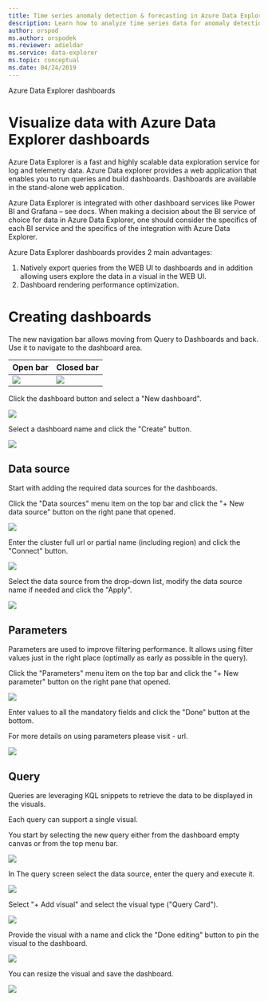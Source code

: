 ```yaml
---
title: Time series anomaly detection & forecasting in Azure Data Explorer
description: Learn how to analyze time series data for anomaly detection and forecasting using Azure Data Explorer.
author: orspod
ms.author: orspodek
ms.reviewer: adieldar
ms.service: data-explorer
ms.topic: conceptual
ms.date: 04/24/2019
---
```


Azure Data Explorer dashboards

# Visualize data with Azure Data Explorer dashboards

Azure Data Explorer is a fast and highly scalable data exploration service for log and telemetry data. Azure Data explorer provides a web application that enables you to run queries and build dashboards. Dashboards are available in the stand-alone web application.

Azure Data Explorer is integrated with other dashboard services like Power BI and Grafana – see docs. When making a decision about the BI service of choice for data in Azure Data Explorer, one should consider the specifics of each BI service and the specifics of the integration with Azure Data Explorer.

Azure Data Explorer dashboards provides 2 main advantages:

1. Natively export queries from the WEB UI to dashboards and in addition allowing users explore the data in a visual in the WEB UI.
2. Dashboard rendering performance optimization.

# Creating dashboards

The new navigation bar allows moving from Query to Dashboards and back. Use it to navigate to the dashboard area.

| Open bar | Closed bar |
| --- | --- |
| ![](RackMultipart20200507-4-jfp3et_html_3c046bd329a5b651.png) | ![](RackMultipart20200507-4-jfp3et_html_9e33869c11361df9.png) |

Click the dashboard button and select a &quot;New dashboard&quot;.

![](RackMultipart20200507-4-jfp3et_html_6e05a12abf2f7338.gif)

Select a dashboard name and click the &quot;Create&quot; button.

![](RackMultipart20200507-4-jfp3et_html_9ebfdd7316cfb79.png)

## Data source

Start with adding the required data sources for the dashboards.

Click the &quot;Data sources&quot; menu item on the top bar and click the &quot;+ New data source&quot; button on the right pane that opened.

![](RackMultipart20200507-4-jfp3et_html_98d1c80139664e3b.gif)

Enter the cluster full url or partial name (including region) and click the &quot;Connect&quot; button.

![](RackMultipart20200507-4-jfp3et_html_6dabc8441da1bae3.gif)

Select the data source from the drop-down list, modify the data source name if needed and click the &quot;Apply&quot;.

![](RackMultipart20200507-4-jfp3et_html_6e1d36a48369604f.gif)

## Parameters

Parameters are used to improve filtering performance. It allows using filter values just in the right place (optimally as early as possible in the query).

Click the &quot;Parameters&quot; menu item on the top bar and click the &quot;+ New parameter&quot; button on the right pane that opened.

![](RackMultipart20200507-4-jfp3et_html_6834f549494ef94f.gif)

Enter values to all the mandatory fields and click the &quot;Done&quot; button at the bottom.

For more details on using parameters please visit - url.

![](RackMultipart20200507-4-jfp3et_html_297f1d443d14708f.png)

## Query

Queries are leveraging KQL snippets to retrieve the data to be displayed in the visuals.

Each query can support a single visual.

You start by selecting the new query either from the dashboard empty canvas or from the top menu bar.

![](RackMultipart20200507-4-jfp3et_html_b7629961ad16f8b3.gif)

In The query screen select the data source, enter the query and execute it.

![](RackMultipart20200507-4-jfp3et_html_6df66845f78c3039.gif)

Select &quot;+ Add visual&quot; and select the visual type (&quot;Query Card&quot;).

![](RackMultipart20200507-4-jfp3et_html_31eb2c7803495141.gif)

Provide the visual with a name and click the &quot;Done editing&quot; button to pin the visual to the dashboard.

![](RackMultipart20200507-4-jfp3et_html_54c0bb42d992c2eb.gif)

You can resize the visual and save the dashboard.

![](RackMultipart20200507-4-jfp3et_html_1008fae8eaded7ed.gif)